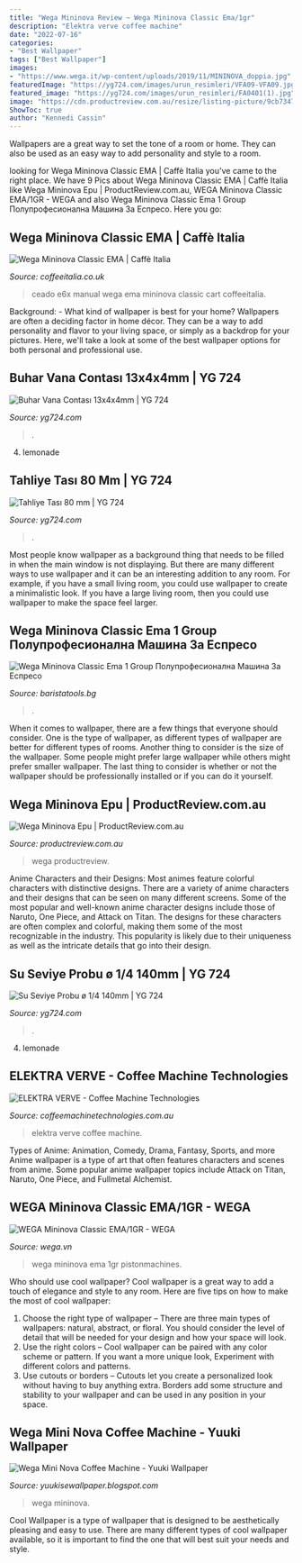```yaml
---
title: "Wega Mininova Review ~ Wega Mininova Classic Ema/1gr"
description: "Elektra verve coffee machine"
date: "2022-07-16"
categories:
- "Best Wallpaper"
tags: ["Best Wallpaper"]
images:
- "https://www.wega.it/wp-content/uploads/2019/11/MININOVA_doppia.jpg"
featuredImage: "https://yg724.com/images/urun_resimleri/VFA09-VFA09.jpg"
featured_image: "https://yg724.com/images/urun_resimleri/FA0401(1).jpg"
image: "https://cdn.productreview.com.au/resize/listing-picture/9cb73476-783f-39c1-8e09-7ee40330730d?width=1200&amp;height=630&amp;v=2"
ShowToc: true
author: "Kennedi Cassin"
---
```



Wallpapers are a great way to set the tone of a room or home. They can also be used as an easy way to add personality and style to a room.

	

		
looking for Wega Mininova Classic EMA | Caffè Italia you've came to the right place. We have 9 Pics about Wega Mininova Classic EMA | Caffè Italia like Wega Mininova Epu | ProductReview.com.au, WEGA Mininova Classic EMA/1GR - WEGA and also Wega Mininova Classic Εma 1 Group Полупрофесионална Машина За Еспресо. Here you go:
		
    
## Wega Mininova Classic EMA | Caffè Italia

<img loading=lazy src="https://www.coffeeitalia.co.uk/media/catalog/product/cache/1/thumbnail/252x252/9df78eab33525d08d6e5fb8d27136e95/6/4/64b6977_e6x3qlr_2.jpg" onerror="this.onerror=null;this.src='https://tse3.mm.bing.net/th?id=OIP.eIM7dmFk68HNXI0IB5FxqAAAAA&amp;pid=15.1';" alt="Wega Mininova Classic EMA | Caffè Italia">

_Source: coffeeitalia.co.uk_

>ceado e6x manual wega ema mininova classic cart coffeeitalia. 

	

Background: - What kind of wallpaper is best for your home?
Wallpapers are often a deciding factor in home décor. They can be a way to add personality and flavor to your living space, or simply as a backdrop for your pictures. Here, we'll take a look at some of the best wallpaper options for both personal and professional use.

    
## Buhar Vana Contası 13x4x4mm | YG 724

<img loading=lazy src="https://yg724.com/images/urun_resimleri/FA0401(1).jpg" onerror="this.onerror=null;this.src='https://tse2.mm.bing.net/th?id=OIP.txCftU59kujgWmM5Tp5-8QHaKW&amp;pid=15.1';" alt="Buhar Vana Contası 13x4x4mm | YG 724">

_Source: yg724.com_

>. 

	

4. lemonade 

    
## Tahliye Tası 80 Mm | YG 724

<img loading=lazy src="https://yg724.com/images/urun_resimleri/OR21(2).JPG" onerror="this.onerror=null;this.src='https://tse3.mm.bing.net/th?id=OIP.mXVwwfrn2IBfQytCBaAdkAHaFz&amp;pid=15.1';" alt="Tahliye Tası 80 mm | YG 724">

_Source: yg724.com_

>. 

	

Most people know wallpaper as a background thing that needs to be filled in when the main window is not displaying. But there are many different ways to use wallpaper and it can be an interesting addition to any room. For example, if you have a small living room, you could use wallpaper to create a minimalistic look. If you have a large living room, then you could use wallpaper to make the space feel larger.

    
## Wega Mininova Classic Εma 1 Group Полупрофесионална Машина За Еспресо

<img loading=lazy src="https://www.baristatools.bg/2880-tm_large_default/wega-mininova-classic-ma-1-group-espresso.jpg" onerror="this.onerror=null;this.src='https://tse3.mm.bing.net/th?id=OIP.wHIdhYLItZwnVPwoDVbASwAAAA&amp;pid=15.1';" alt="Wega Mininova Classic Εma 1 Group Полупрофесионална Машина За Еспресо">

_Source: baristatools.bg_

>. 

	

When it comes to wallpaper, there are a few things that everyone should consider. One is the type of wallpaper, as different types of wallpaper are better for different types of rooms. Another thing to consider is the size of the wallpaper. Some people might prefer large wallpaper while others might prefer smaller wallpaper. The last thing to consider is whether or not the wallpaper should be professionally installed or if you can do it yourself.

    
## Wega Mininova Epu | ProductReview.com.au

<img loading=lazy src="https://cdn.productreview.com.au/resize/listing-picture/9cb73476-783f-39c1-8e09-7ee40330730d?width=1200&amp;height=630&amp;v=2" onerror="this.onerror=null;this.src='https://tse3.mm.bing.net/th?id=OIP.pJWelHOQL0nq8b2Hk4fsfQHaD4&amp;pid=15.1';" alt="Wega Mininova Epu | ProductReview.com.au">

_Source: productreview.com.au_

>wega productreview. 

	

Anime Characters and their Designs: Most animes feature colorful characters with distinctive designs.
There are a variety of anime characters and their designs that can be seen on many different screens. Some of the most popular and well-known anime character designs include those of Naruto, One Piece, and Attack on Titan. The designs for these characters are often complex and colorful, making them some of the most recognizable in the industry. This popularity is likely due to their uniqueness as well as the intricate details that go into their design.

    
## Su Seviye Probu ø 1/4 140mm | YG 724

<img loading=lazy src="https://yg724.com/images/urun_resimleri/VFA09-VFA09.jpg" onerror="this.onerror=null;this.src='https://tse2.mm.bing.net/th?id=OIP.BjSCuJuuA8uezCNix0uRlgHaFI&amp;pid=15.1';" alt="Su Seviye Probu ø 1/4 140mm | YG 724">

_Source: yg724.com_

>. 

	

4. lemonade 

    
## ELEKTRA VERVE - Coffee Machine Technologies

<img loading=lazy src="https://coffeemachinetechnologies.com.au/wp-content/uploads/2020/09/Elektra-Verve-500x410.jpeg" onerror="this.onerror=null;this.src='https://tse4.mm.bing.net/th?id=OIP.0xUR1Ws_sg2jCabEzABpUwHaGE&amp;pid=15.1';" alt="ELEKTRA VERVE - Coffee Machine Technologies">

_Source: coffeemachinetechnologies.com.au_

>elektra verve coffee machine. 

	

Types of Anime: Animation, Comedy, Drama, Fantasy, Sports, and more
Anime wallpaper is a type of art that often features characters and scenes from anime. Some popular anime wallpaper topics include Attack on Titan, Naruto, One Piece, and Fullmetal Alchemist.

    
## WEGA Mininova Classic EMA/1GR - WEGA

<img loading=lazy src="https://wega.vn/wp-content/uploads/2019/10/MiniNova-EMA-1GR-Gourmet-Ibrida_Legno-600x680.jpg" onerror="this.onerror=null;this.src='https://tse1.mm.bing.net/th?id=OIP.oIxN7kepY2AUdKMRFOQhxwHaIZ&amp;pid=15.1';" alt="WEGA Mininova Classic EMA/1GR - WEGA">

_Source: wega.vn_

>wega mininova ema 1gr pistonmachines. 

	

Who should use cool wallpaper?
Cool wallpaper is a great way to add a touch of elegance and style to any room. Here are five tips on how to make the most of cool wallpaper: 
1) Choose the right type of wallpaper – There are three main types of wallpapers: natural, abstract, or floral. You should consider the level of detail that will be needed for your design and how your space will look. 
2) Use the right colors – Cool wallpaper can be paired with any color scheme or pattern. If you want a more unique look, Experiment with different colors and patterns. 
3) Use cutouts or borders – Cutouts let you create a personalized look without having to buy anything extra. Borders add some structure and stability to your wallpaper and can be used in any position in your space.

    
## Wega Mini Nova Coffee Machine - Yuuki Wallpaper

<img loading=lazy src="https://www.wega.it/wp-content/uploads/2019/11/MININOVA_doppia.jpg" onerror="this.onerror=null;this.src='https://tse2.mm.bing.net/th?id=OIP.okxTWkFxnIy4gxJc2iu-YwHaFY&amp;pid=15.1';" alt="Wega Mini Nova Coffee Machine - Yuuki Wallpaper">

_Source: yuukisewallpaper.blogspot.com_

>wega mininova. 

	

Cool Wallpaper is a type of wallpaper that is designed to be aesthetically pleasing and easy to use. There are many different types of cool wallpaper available, so it is important to find the one that will best suit your needs and style.

